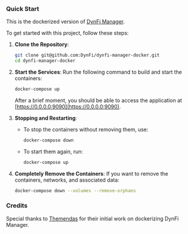 
### Quick Start

This is the dockerized version of [DynFi Manager](https://dynfi.com/en/dynfi-products/manager/dynfi-manager/).

To get started with this project, follow these steps:

1. **Clone the Repository**:
   ```bash
   git clone git@github.com:DynFi/dynfi-manager-docker.git
   cd dynfi-manager-docker
   ```

2. **Start the Services**:
   Run the following command to build and start the containers:
   ```bash
   docker-compose up
   ```
   After a brief moment, you should be able to access the application at [https://0.0.0.0:9090](https://0.0.0.0:9090).

3. **Stopping and Restarting**:
   - To stop the containers without removing them, use:
     ```bash
     docker-compose down
     ```
   - To start them again, run:
     ```bash
     docker-compose up
     ```

4. **Completely Remove the Containers**:
   If you want to remove the containers, networks, and associated data:
   ```bash
   docker-compose down --volumes --remove-orphans
   ```

### Credits
Special thanks to [Themendas](https://github.com/Themendas) for their initial work on dockerizing DynFi Manager.
